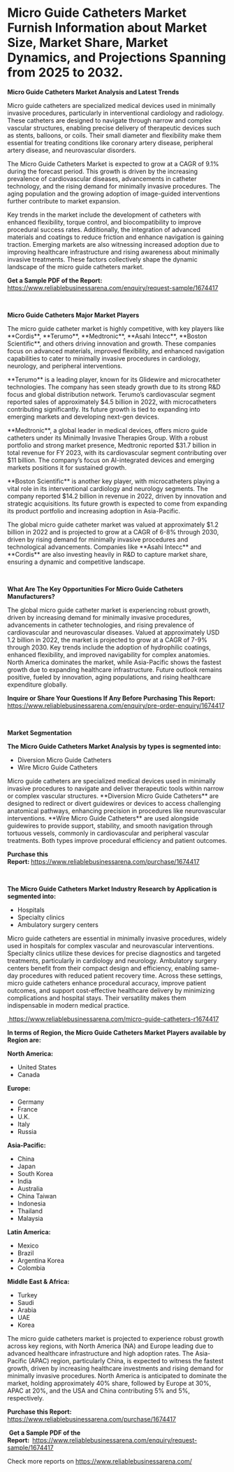 <p><h1>Micro Guide Catheters Market Furnish Information about Market Size, Market Share, Market Dynamics, and Projections Spanning from 2025 to 2032.</h1></p><p><strong>Micro Guide Catheters Market Analysis and Latest Trends</strong></p>
<p><p>Micro guide catheters are specialized medical devices used in minimally invasive procedures, particularly in interventional cardiology and radiology. These catheters are designed to navigate through narrow and complex vascular structures, enabling precise delivery of therapeutic devices such as stents, balloons, or coils. Their small diameter and flexibility make them essential for treating conditions like coronary artery disease, peripheral artery disease, and neurovascular disorders.</p><p>The Micro Guide Catheters Market is expected to grow at a CAGR of 9.1% during the forecast period. This growth is driven by the increasing prevalence of cardiovascular diseases, advancements in catheter technology, and the rising demand for minimally invasive procedures. The aging population and the growing adoption of image-guided interventions further contribute to market expansion.</p><p>Key trends in the market include the development of catheters with enhanced flexibility, torque control, and biocompatibility to improve procedural success rates. Additionally, the integration of advanced materials and coatings to reduce friction and enhance navigation is gaining traction. Emerging markets are also witnessing increased adoption due to improving healthcare infrastructure and rising awareness about minimally invasive treatments. These factors collectively shape the dynamic landscape of the micro guide catheters market.</p></p>
<p><strong>Get a Sample PDF of the Report:&nbsp;</strong> <a href="https://www.reliablebusinessarena.com/enquiry/request-sample/1674417?utm_campaign=1420&utm_medium=2&utm_source=Github&utm_content=ia&utm_term=25012025&utm_id=micro-guide-catheters">https://www.reliablebusinessarena.com/enquiry/request-sample/1674417</a></p>
<p>&nbsp;</p>
<p><strong>Micro Guide Catheters Major Market Players</strong></p>
<p><p>The micro guide catheter market is highly competitive, with key players like **Cordis**, **Terumo**, **Medtronic**, **Asahi Intecc**, **Boston Scientific**, and others driving innovation and growth. These companies focus on advanced materials, improved flexibility, and enhanced navigation capabilities to cater to minimally invasive procedures in cardiology, neurology, and peripheral interventions.</p><p>**Terumo** is a leading player, known for its Glidewire and microcatheter technologies. The company has seen steady growth due to its strong R&D focus and global distribution network. Terumo’s cardiovascular segment reported sales of approximately $4.5 billion in 2022, with microcatheters contributing significantly. Its future growth is tied to expanding into emerging markets and developing next-gen devices.</p><p>**Medtronic**, a global leader in medical devices, offers micro guide catheters under its Minimally Invasive Therapies Group. With a robust portfolio and strong market presence, Medtronic reported $31.7 billion in total revenue for FY 2023, with its cardiovascular segment contributing over $11 billion. The company’s focus on AI-integrated devices and emerging markets positions it for sustained growth.</p><p>**Boston Scientific** is another key player, with microcatheters playing a vital role in its interventional cardiology and neurology segments. The company reported $14.2 billion in revenue in 2022, driven by innovation and strategic acquisitions. Its future growth is expected to come from expanding its product portfolio and increasing adoption in Asia-Pacific.</p><p>The global micro guide catheter market was valued at approximately $1.2 billion in 2022 and is projected to grow at a CAGR of 6-8% through 2030, driven by rising demand for minimally invasive procedures and technological advancements. Companies like **Asahi Intecc** and **Cordis** are also investing heavily in R&D to capture market share, ensuring a dynamic and competitive landscape.</p></p>
<p>&nbsp;</p>
<p><strong>What Are The Key Opportunities For Micro Guide Catheters Manufacturers?</strong></p>
<p><p>The global micro guide catheter market is experiencing robust growth, driven by increasing demand for minimally invasive procedures, advancements in catheter technologies, and rising prevalence of cardiovascular and neurovascular diseases. Valued at approximately USD 1.2 billion in 2022, the market is projected to grow at a CAGR of 7-9% through 2030. Key trends include the adoption of hydrophilic coatings, enhanced flexibility, and improved navigability for complex anatomies. North America dominates the market, while Asia-Pacific shows the fastest growth due to expanding healthcare infrastructure. Future outlook remains positive, fueled by innovation, aging populations, and rising healthcare expenditure globally.</p></p>
<p><strong>Inquire or Share Your Questions If Any Before Purchasing This Report:</strong> <a href="https://www.reliablebusinessarena.com/enquiry/pre-order-enquiry/1674417?utm_campaign=1420&utm_medium=2&utm_source=Github&utm_content=ia&utm_term=25012025&utm_id=micro-guide-catheters">https://www.reliablebusinessarena.com/enquiry/pre-order-enquiry/1674417</a></p>
<p>&nbsp;</p>
<p><strong>Market Segmentation</strong></p>
<p><strong>The Micro Guide Catheters Market Analysis by types is segmented into:</strong></p>
<p><ul><li>Diversion Micro Guide Catheters</li><li>Wire Micro Guide Catheters</li></ul></p>
<p><p>Micro guide catheters are specialized medical devices used in minimally invasive procedures to navigate and deliver therapeutic tools within narrow or complex vascular structures. **Diversion Micro Guide Catheters** are designed to redirect or divert guidewires or devices to access challenging anatomical pathways, enhancing precision in procedures like neurovascular interventions. **Wire Micro Guide Catheters** are used alongside guidewires to provide support, stability, and smooth navigation through tortuous vessels, commonly in cardiovascular and peripheral vascular treatments. Both types improve procedural efficiency and patient outcomes.</p></p>
<p><strong>Purchase this Report:&nbsp;</strong><a href="https://www.reliablebusinessarena.com/purchase/1674417?utm_campaign=1420&utm_medium=2&utm_source=Github&utm_content=ia&utm_term=25012025&utm_id=micro-guide-catheters">https://www.reliablebusinessarena.com/purchase/1674417</a></p>
<p>&nbsp;</p>
<p><strong>The Micro Guide Catheters Market Industry Research by Application is segmented into:</strong></p>
<p><ul><li>Hospitals</li><li>Specialty clinics</li><li>Ambulatory surgery centers</li></ul></p>
<p><p>Micro guide catheters are essential in minimally invasive procedures, widely used in hospitals for complex vascular and neurovascular interventions. Specialty clinics utilize these devices for precise diagnostics and targeted treatments, particularly in cardiology and neurology. Ambulatory surgery centers benefit from their compact design and efficiency, enabling same-day procedures with reduced patient recovery time. Across these settings, micro guide catheters enhance procedural accuracy, improve patient outcomes, and support cost-effective healthcare delivery by minimizing complications and hospital stays. Their versatility makes them indispensable in modern medical practice.</p></p>
<p><a href="https://www.reliablebusinessarena.com/micro-guide-catheters-r1674417?utm_campaign=1420&utm_medium=2&utm_source=Github&utm_content=ia&utm_term=25012025&utm_id=micro-guide-catheters">&nbsp;https://www.reliablebusinessarena.com/micro-guide-catheters-r1674417</a></p>
<p><strong>In terms of Region, the Micro Guide Catheters Market Players available by Region are:</strong></p>
<p>
    <p> <strong> North America: </strong>
        <ul>
            <li>United States</li>
            <li>Canada</li>
        </ul>
        </p> 
    <p> <strong> Europe: </strong>
        <ul>
            <li>Germany</li>
            <li>France</li>
            <li>U.K.</li>
            <li>Italy</li>
            <li>Russia</li>
        </ul>
        </p> 
    <p> <strong> Asia-Pacific: </strong>
        <ul>
            <li>China</li>
            <li>Japan</li>
            <li>South Korea</li>
            <li>India</li>
            <li>Australia</li>
            <li>China Taiwan</li>
            <li>Indonesia</li>
            <li>Thailand</li>
            <li>Malaysia</li>
        </ul>
        </p> 
    <p> <strong> Latin America: </strong>
        <ul>
            <li>Mexico</li>
            <li>Brazil</li>
            <li>Argentina Korea</li>
            <li>Colombia</li>
        </ul>
        </p> 
    <p> <strong> Middle East & Africa: </strong>
        <ul>
            <li>Turkey</li>
            <li>Saudi</li>
            <li>Arabia</li>
            <li>UAE</li>
            <li>Korea</li>
        </ul>
    </p>
    </p>
<p><p>The micro guide catheters market is projected to experience robust growth across key regions, with North America (NA) and Europe leading due to advanced healthcare infrastructure and high adoption rates. The Asia-Pacific (APAC) region, particularly China, is expected to witness the fastest growth, driven by increasing healthcare investments and rising demand for minimally invasive procedures. North America is anticipated to dominate the market, holding approximately 40% share, followed by Europe at 30%, APAC at 20%, and the USA and China contributing 5% and 5%, respectively.</p></p>
<p><strong>Purchase this Report: </strong><a href="https://www.reliablebusinessarena.com/purchase/1674417?utm_campaign=1420&utm_medium=2&utm_source=Github&utm_content=ia&utm_term=25012025&utm_id=micro-guide-catheters">https://www.reliablebusinessarena.com/purchase/1674417</a></p>
<p>&nbsp;<strong>Get a Sample PDF of the Report:&nbsp;&nbsp;</strong><a href="https://www.reliablebusinessarena.com/enquiry/request-sample/1674417?utm_campaign=1420&utm_medium=2&utm_source=Github&utm_content=ia&utm_term=25012025&utm_id=micro-guide-catheters">https://www.reliablebusinessarena.com/enquiry/request-sample/1674417</a></p>
<p><strong></strong></p>
<p>Check more reports on <a href="https://www.reliablebusinessarena.com/?utm_campaign=1420&utm_medium=2&utm_source=Github&utm_content=ia&utm_term=25012025&utm_id=micro-guide-catheters">https://www.reliablebusinessarena.com/</a></p>